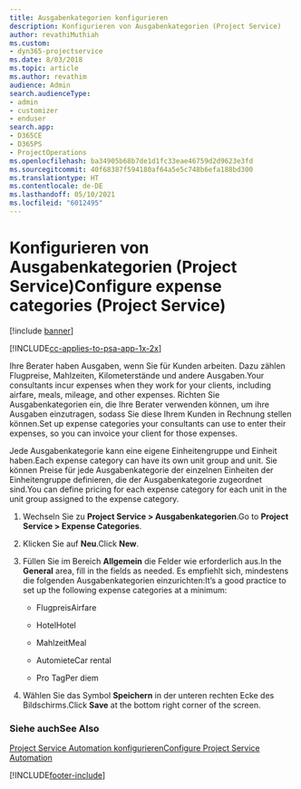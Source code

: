 ```yaml
---
title: Ausgabenkategorien konfigurieren
description: Konfigurieren von Ausgabenkategorien (Project Service)
author: revathiMuthiah
ms.custom:
- dyn365-projectservice
ms.date: 8/03/2018
ms.topic: article
ms.author: revathim
audience: Admin
search.audienceType:
- admin
- customizer
- enduser
search.app:
- D365CE
- D365PS
- ProjectOperations
ms.openlocfilehash: ba34905b68b7de1d1fc33eae46759d2d9623e3fd
ms.sourcegitcommit: 40f68387f594180af64a5e5c748b6efa188bd300
ms.translationtype: HT
ms.contentlocale: de-DE
ms.lasthandoff: 05/10/2021
ms.locfileid: "6012495"
---
```

# <a name="configure-expense-categories-project-service"></a><span data-ttu-id="21beb-103">Konfigurieren von Ausgabenkategorien (Project Service)</span><span class="sxs-lookup"><span data-stu-id="21beb-103">Configure expense categories (Project Service)</span></span>

[!include [banner](../includes/psa-now-project-operations.md)]

[!INCLUDE[cc-applies-to-psa-app-1x-2x](../includes/cc-applies-to-psa-app-1x-2x.md)]

<span data-ttu-id="21beb-104">Ihre Berater haben Ausgaben, wenn Sie für Kunden arbeiten. Dazu zählen Flugpreise, Mahlzeiten, Kilometerstände und andere Ausgaben.</span><span class="sxs-lookup"><span data-stu-id="21beb-104">Your consultants incur expenses when they work for your clients, including airfare, meals, mileage, and other expenses.</span></span> <span data-ttu-id="21beb-105">Richten Sie Ausgabenkategorien ein, die Ihre Berater verwenden können, um ihre Ausgaben einzutragen, sodass Sie diese Ihrem Kunden in Rechnung stellen können.</span><span class="sxs-lookup"><span data-stu-id="21beb-105">Set up expense categories your consultants can use to enter their expenses, so you can invoice your client for those expenses.</span></span>  
  
<span data-ttu-id="21beb-106">Jede Ausgabenkategorie kann eine eigene Einheitengruppe und Einheit haben.</span><span class="sxs-lookup"><span data-stu-id="21beb-106">Each expense category can have its own unit group and unit.</span></span> <span data-ttu-id="21beb-107">Sie können Preise für jede Ausgabenkategorie der einzelnen Einheiten der Einheitengruppe definieren, die der Ausgabenkategorie zugeordnet sind.</span><span class="sxs-lookup"><span data-stu-id="21beb-107">You can define pricing for each expense category for each unit in the unit group assigned to the expense category.</span></span>  
  
1.  <span data-ttu-id="21beb-108">Wechseln Sie zu **Project Service > Ausgabenkategorien**.</span><span class="sxs-lookup"><span data-stu-id="21beb-108">Go to **Project Service > Expense Categories**.</span></span>  
  
2.  <span data-ttu-id="21beb-109">Klicken Sie auf **Neu**.</span><span class="sxs-lookup"><span data-stu-id="21beb-109">Click **New**.</span></span>  
  
3.  <span data-ttu-id="21beb-110">Füllen Sie im Bereich **Allgemein** die Felder wie erforderlich aus.</span><span class="sxs-lookup"><span data-stu-id="21beb-110">In the **General** area, fill in the fields as needed.</span></span> <span data-ttu-id="21beb-111">Es empfiehlt sich, mindestens die folgenden Ausgabenkategorien einzurichten:</span><span class="sxs-lookup"><span data-stu-id="21beb-111">It’s a good practice to set up the following expense categories at a minimum:</span></span>  
  
    -   <span data-ttu-id="21beb-112">Flugpreis</span><span class="sxs-lookup"><span data-stu-id="21beb-112">Airfare</span></span>  
  
    -   <span data-ttu-id="21beb-113">Hotel</span><span class="sxs-lookup"><span data-stu-id="21beb-113">Hotel</span></span>  
  
    -   <span data-ttu-id="21beb-114">Mahlzeit</span><span class="sxs-lookup"><span data-stu-id="21beb-114">Meal</span></span>  
  
    -   <span data-ttu-id="21beb-115">Automiete</span><span class="sxs-lookup"><span data-stu-id="21beb-115">Car rental</span></span>  
  
    -   <span data-ttu-id="21beb-116">Pro Tag</span><span class="sxs-lookup"><span data-stu-id="21beb-116">Per diem</span></span>  
  
4.  <span data-ttu-id="21beb-117">Wählen Sie das Symbol **Speichern** in der unteren rechten Ecke des Bildschirms.</span><span class="sxs-lookup"><span data-stu-id="21beb-117">Click **Save** at the bottom right corner of the screen.</span></span>  
  
### <a name="see-also"></a><span data-ttu-id="21beb-118">Siehe auch</span><span class="sxs-lookup"><span data-stu-id="21beb-118">See Also</span></span>  
 [<span data-ttu-id="21beb-119">Project Service Automation konfigurieren</span><span class="sxs-lookup"><span data-stu-id="21beb-119">Configure Project Service Automation</span></span>](../psa/configure.md)


[!INCLUDE[footer-include](../includes/footer-banner.md)]